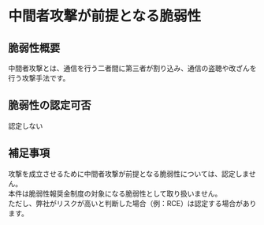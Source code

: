 中間者攻撃が前提となる脆弱性
===
## 脆弱性概要
中間者攻撃とは、通信を行う二者間に第三者が割り込み、通信の盗聴や改ざんを行う攻撃手法です。

## 脆弱性の認定可否
認定しない

## 補足事項
攻撃を成立させるために中間者攻撃が前提となる脆弱性については、認定しません。  
本件は脆弱性報奨金制度の対象になる脆弱性として取り扱いません。  
ただし、弊社がリスクが高いと判断した場合（例：RCE）は認定する場合があります。
